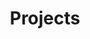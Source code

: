 ---
title: "Projects"
description:  "Meshery projects: Meshery, Service Mesh Performance, NightHawk, and more."
---